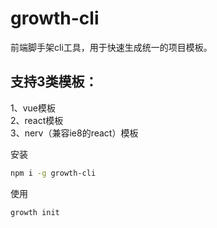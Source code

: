 # growth-cli
前端脚手架cli工具，用于快速生成统一的项目模板。
## 支持3类模板：
1、vue模板  
2、react模板  
3、nerv（兼容ie8的react）模板  

安装
``` bash
npm i -g growth-cli
```

使用
``` bash
growth init
```
